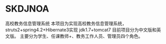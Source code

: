 # SKDJNOA
高校教务信息管理系统
本项目为实现高校教务信息管理系统，struts2+spring4.2+Hibernate3实现 jdk1.7+tomcat7 目前项目分为中文版和英文版。 
主要分为学生、任课教师+、教务工作人员、管理员四个角色。
